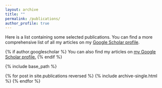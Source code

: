 ```yaml
---
layout: archive
title: ""
permalink: /publications/
author_profile: true
---
```


Here is a list containing some selected publications. You can find a more comprehensive list of all my articles on my [Google Scholar profile](https://scholar.google.com/citations?user=a2uYCMIAAAAJ&hl=it&oi=ao).

{% if author.googlescholar %}
  You can also find my articles on <u><a href="{{author.googlescholar}}">my Google Scholar profile</a>.</u>
{% endif %}

{% include base_path %}

{% for post in site.publications reversed %}
  {% include archive-single.html %}
{% endfor %}
